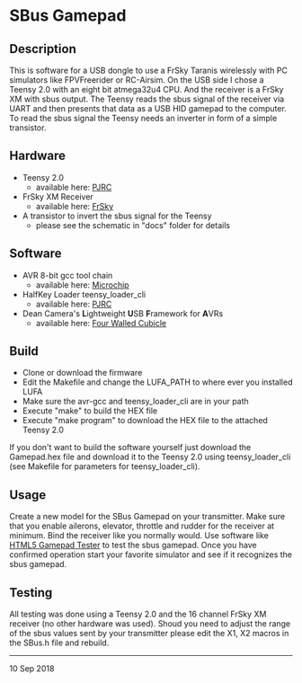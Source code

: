 # SBus Gamepad

## Description
This is software for a USB dongle to use a FrSky Taranis wirelessly with PC simulators like FPVFreerider or RC-Airsim. On the USB side I chose a Teensy 2.0 with an eight bit atmega32u4 CPU. And the receiver is a FrSky XM with sbus output. The Teensy reads the sbus signal of the receiver via UART and then presents that data as a USB HID gamepad to the computer. To read the sbus signal the Teensy needs an inverter in form of a simple transistor.  

## Hardware
* Teensy 2.0
	* available here: <a href=https://www.pjrc.com/>PJRC</a>
* FrSky XM Receiver
	* available here: <a href=https://www.frsky-rc.com>FrSky</a>
* A transistor to invert the sbus signal for the Teensy
	* please see the schematic in "docs" folder for details

## Software
* AVR 8-bit gcc tool chain
	* available here: <a href=http://www.microchip.com>Microchip</a>
* HalfKey Loader teensy_loader_cli
	* available here: <a href=https://www.pjrc.com/>PJRC</a>
* Dean Camera's **L**ightweight **U**SB **F**ramework for **A**VRs
	* available here: <a href=http://www.fourwalledcubicle.com/>Four Walled Cubicle</a>

## Build
* Clone or download the firmware
* Edit the Makefile and change the LUFA_PATH to where ever you installed LUFA
* Make sure the avr-gcc and teensy_loader_cli are in your path
* Execute "make" to build the HEX file
* Execute "make program" to download the HEX file to the attached Teensy 2.0

If you don't want to build the software yourself just download the Gamepad.hex file and download it to the Teensy 2.0 using teensy_loader_cli (see Makefile for parameters for teensy_loader_cli).

## Usage
Create a new model for the SBus Gamepad on your transmitter. Make sure that you enable ailerons, elevator, throttle and rudder for the receiver at minimum. Bind the receiver like you normally would. Use software like <a href=http://html5gamepad.com>HTML5 Gamepad Tester</a> to test the sbus gamepad. Once you have confirmed operation start your favorite simulator and see if it recognizes the sbus gamepad.

## Testing

All testing was done using a Teensy 2.0 and the 16 channel FrSky XM receiver (no other hardware was used). Shoud you need to adjust the range of the sbus values sent by your transmitter please edit the X1, X2 macros in the SBus.h file and rebuild.

---

10 Sep 2018